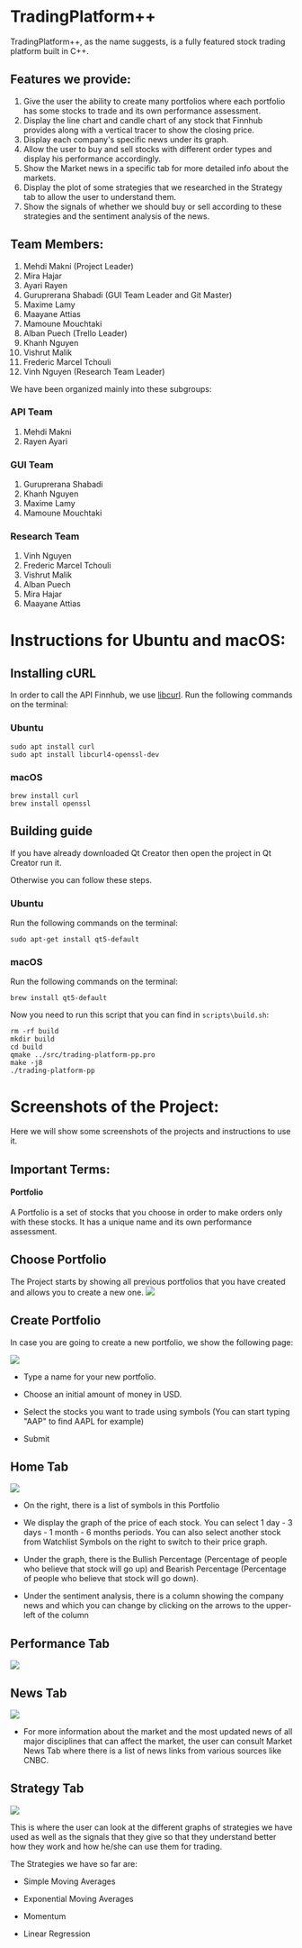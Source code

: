 # TradingPlatform++
TradingPlatform++, as the name suggests, is a fully featured stock trading platform built in C++.

## Features we provide:
1. Give the user the ability to create many portfolios where each portfolio has some stocks to trade and its own performance assessment.
2. Display the line chart and candle chart of any stock that Finnhub provides along with a vertical tracer to show the closing price.
3. Display each company's specific news under its graph.
4. Allow the user to buy and sell stocks with different order types and display his performance accordingly.
5. Show the Market news in a specific tab for more detailed info about the markets.
6. Display the plot of some strategies that we researched in the Strategy tab to allow the user to understand them.
7. Show the signals of whether we should buy or sell according to these strategies and the sentiment analysis of the news.

## Team Members:
1. Mehdi Makni (Project Leader)
2. Mira Hajar
3. Ayari Rayen
4. Guruprerana Shabadi (GUI Team Leader and Git Master)
5. Maxime Lamy
6. Maayane Attias
7. Mamoune Mouchtaki
8. Alban Puech (Trello Leader)
9. Khanh Nguyen
10. Vishrut Malik
11. Frederic Marcel Tchouli
12. Vinh Nguyen (Research Team Leader)

We have been organized mainly into these subgroups:

### API Team

1. Mehdi Makni
2. Rayen Ayari

### GUI Team

1. Guruprerana Shabadi 
2. Khanh Nguyen
3. Maxime Lamy
4. Mamoune Mouchtaki

### Research Team

1. Vinh Nguyen 
2. Frederic Marcel Tchouli
3. Vishrut Malik
4. Alban Puech
5. Mira Hajar
6. Maayane Attias

# Instructions for Ubuntu and macOS:

## Installing cURL

In order to call the API Finnhub, we use [libcurl](https://curl.se/libcurl/).
Run the following commands on the terminal:

### Ubuntu
```
sudo apt install curl
sudo apt install libcurl4-openssl-dev
```

### macOS
```
brew install curl
brew install openssl
```

## Building guide

If you have already downloaded Qt Creator then open the project in Qt Creator run it.

Otherwise you can follow these steps.

### Ubuntu

Run the following commands on the terminal:
```
sudo apt-get install qt5-default
```

### macOS

Run the following commands on the terminal:
```
brew install qt5-default
```

Now you need to run this script that you can find in `scripts\build.sh`:
```
rm -rf build
mkdir build
cd build
qmake ../src/trading-platform-pp.pro
make -j8
./trading-platform-pp
```

# Screenshots of the Project:
Here we will show some screenshots of the projects and instructions to use it.
## Important Terms:
#### Portfolio
A Portfolio is a set of stocks that you choose in order to make orders only with these stocks. It has a unique name and its own performance assessment.

## Choose Portfolio
The Project starts by showing all previous portfolios that you have created and allows you to create a new one.
![](images/choosePortfolio.png)

## Create Portfolio
In case you are going to create a new portfolio, we show the following page:

![](images/createPortfolio.png)

- Type a name for your new portfolio.

- Choose an initial amount of money in USD. 

- Select the stocks you want to trade using symbols (You can start typing "AAP" to find AAPL for example)

- Submit

## Home Tab

![](images/homeTab.png)

- On the right, there is a list of symbols in this Portfolio

- We display the graph of the price of each stock. You can select 1 day - 3 days - 1 month - 6 months periods. You can also select another stock from Watchlist Symbols on the right to switch to their price graph.

- Under the graph, there is the Bullish Percentage (Percentage of people who believe that stock will go up) and Bearish Percentage (Percentage of people who believe that stock will go down).

- Under the sentiment analysis, there is a column showing the company news and which you can change by clicking on the arrows to the upper-left of the column

## Performance Tab

![](images/performanceTab.png)

## News Tab

![](images/newsTab.png)

- For more information about the market and the most updated news of all major disciplines that can affect the market, the user can consult Market News Tab where there is a list of news links from various sources like CNBC.

## Strategy Tab

![](images/strategyTab.png)

This is where the user can look at the different graphs of strategies we have used as well as the signals that they give so that they understand better how they work and how he/she can use them for trading.

The Strategies we have so far are:

- Simple Moving Averages

- Exponential Moving Averages

- Momentum

- Linear Regression
